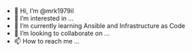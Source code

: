 - 👋 Hi, I’m @mrk1979il
- 👀 I’m interested in ...
- 🌱 I’m currently learning Ansible and Infrastructure as Code
- 💞️ I’m looking to collaborate on ...
- 📫 How to reach me ...

<!---
mrk1979il/mrk1979il is a ✨ special ✨ repository because its `README.md` (this file) appears on your GitHub profile.
You can click the Preview link to take a look at your changes.
--->
